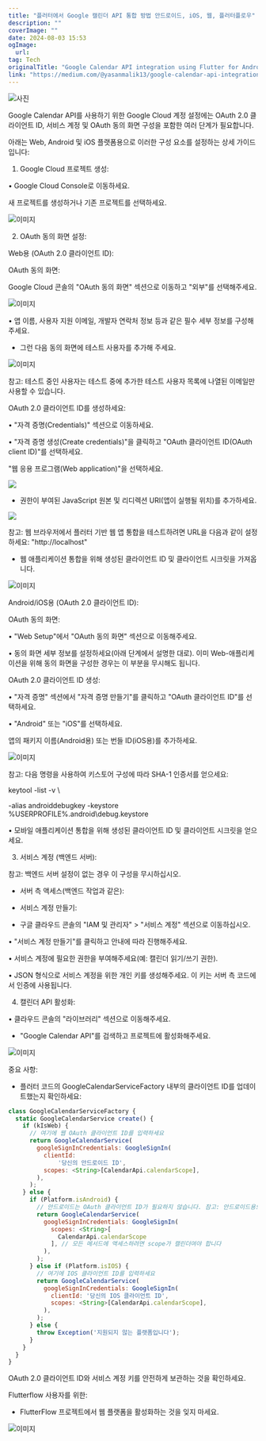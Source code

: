 ```yaml
---
title: "플러터에서 Google 캘린더 API 통합 방법 안드로이드, iOS, 웹, 플러터플로우"
description: ""
coverImage: ""
date: 2024-08-03 15:53
ogImage: 
  url: 
tag: Tech
originalTitle: "Google Calendar API integration using Flutter for Android, IOS, WEB , Flutterflow"
link: "https://medium.com/@yasanmalik13/google-calendar-api-integration-using-flutter-for-android-ios-web-flutterflow-6b6e7c9d51b3"
---
```




![사진](/assets/img/GoogleCalendarAPIintegrationusingFlutterforAndroidIOSWEB-Flutterflow_0.png)

Google Calendar API를 사용하기 위한 Google Cloud 계정 설정에는 OAuth 2.0 클라이언트 ID, 서비스 계정 및 OAuth 동의 화면 구성을 포함한 여러 단계가 필요합니다.

아래는 Web, Android 및 iOS 플랫폼용으로 이러한 구성 요소를 설정하는 상세 가이드입니다:

1. Google Cloud 프로젝트 생성:

<div class="content-ad"></div>

• Google Cloud Console로 이동하세요.

새 프로젝트를 생성하거나 기존 프로젝트를 선택하세요.

![이미지](/assets/img/GoogleCalendarAPIintegrationusingFlutterforAndroidIOSWEB-Flutterflow_1.png)

2. OAuth 동의 화면 설정:

<div class="content-ad"></div>

Web용 (OAuth 2.0 클라이언트 ID):

OAuth 동의 화면:

Google Cloud 콘솔의 "OAuth 동의 화면" 섹션으로 이동하고 "외부"를 선택해주세요.

![이미지](/assets/img/GoogleCalendarAPIintegrationusingFlutterforAndroidIOSWEB-Flutterflow_2.png)

<div class="content-ad"></div>

• 앱 이름, 사용자 지원 이메일, 개발자 연락처 정보 등과 같은 필수 세부 정보를 구성해 주세요.

- 그런 다음 동의 화면에 테스트 사용자를 추가해 주세요.

![이미지](/assets/img/GoogleCalendarAPIintegrationusingFlutterforAndroidIOSWEB-Flutterflow_3.png)

참고: 테스트 중인 사용자는 테스트 중에 추가한 테스트 사용자 목록에 나열된 이메일만 사용할 수 있습니다.

<div class="content-ad"></div>

OAuth 2.0 클라이언트 ID를 생성하세요:

• "자격 증명(Credentials)" 섹션으로 이동하세요.

• "자격 증명 생성(Create credentials)"을 클릭하고 "OAuth 클라이언트 ID(OAuth client ID)"를 선택하세요.

"웹 응용 프로그램(Web application)"을 선택하세요.

<div class="content-ad"></div>

<img src="/assets/img/GoogleCalendarAPIintegrationusingFlutterforAndroidIOSWEB-Flutterflow_4.png" />

- 권한이 부여된 JavaScript 원본 및 리디렉션 URI(앱이 실행될 위치)를 추가하세요.

<img src="/assets/img/GoogleCalendarAPIintegrationusingFlutterforAndroidIOSWEB-Flutterflow_5.png" />

참고: 웹 브라우저에서 플러터 기반 웹 앱 통합을 테스트하려면 URL을 다음과 같이 설정하세요: "http://localhost"

<div class="content-ad"></div>

- 웹 애플리케이션 통합을 위해 생성된 클라이언트 ID 및 클라이언트 시크릿을 가져옵니다.

![이미지](/assets/img/GoogleCalendarAPIintegrationusingFlutterforAndroidIOSWEB-Flutterflow_6.png)

Android/iOS용 (OAuth 2.0 클라이언트 ID):

OAuth 동의 화면:

<div class="content-ad"></div>

• "Web Setup"에서 "OAuth 동의 화면" 섹션으로 이동해주세요.

• 동의 화면 세부 정보를 설정하세요(아래 단계에서 설명한 대로). 이미 Web-애플리케이션을 위해 동의 화면을 구성한 경우는 이 부분을 무시해도 됩니다.

OAuth 2.0 클라이언트 ID 생성:

• "자격 증명" 섹션에서 "자격 증명 만들기"를 클릭하고 "OAuth 클라이언트 ID"를 선택하세요.

<div class="content-ad"></div>

• "Android" 또는 "iOS"를 선택하세요.

앱의 패키지 이름(Android용) 또는 번들 ID(iOS용)를 추가하세요.

![이미지](/assets/img/GoogleCalendarAPIintegrationusingFlutterforAndroidIOSWEB-Flutterflow_7.png)

참고: 다음 명령을 사용하여 키스토어 구성에 따라 SHA-1 인증서를 얻으세요:

<div class="content-ad"></div>

keytool -list -v \

-alias androiddebugkey -keystore %USERPROFILE%\.android\debug.keystore

• 모바일 애플리케이션 통합을 위해 생성된 클라이언트 ID 및 클라이언트 시크릿을 얻으세요.

3. 서비스 계정 (백엔드 서버):

<div class="content-ad"></div>

참고: 백엔드 서버 설정이 없는 경우 이 구성을 무시하십시오.

- 서버 측 액세스(백엔드 작업과 같은):

- 서비스 계정 만들기:

- 구글 클라우드 콘솔의 "IAM 및 관리자" > "서비스 계정" 섹션으로 이동하십시오.

<div class="content-ad"></div>

• "서비스 계정 만들기"를 클릭하고 안내에 따라 진행해주세요.

• 서비스 계정에 필요한 권한을 부여해주세요(예: 캘린더 읽기/쓰기 권한).

• JSON 형식으로 서비스 계정을 위한 개인 키를 생성해주세요. 이 키는 서버 측 코드에서 인증에 사용됩니다.

4. 캘린더 API 활성화:

<div class="content-ad"></div>

• 클라우드 콘솔의 "라이브러리" 섹션으로 이동해주세요.

- "Google Calendar API"를 검색하고 프로젝트에 활성화해주세요.

![이미지](/assets/img/GoogleCalendarAPIintegrationusingFlutterforAndroidIOSWEB-Flutterflow_8.png)

중요 사항:

<div class="content-ad"></div>

- 플러터 코드의 GoogleCalendarServiceFactory 내부의 클라이언트 ID를 업데이트했는지 확인하세요:

```js
class GoogleCalendarServiceFactory {
  static GoogleCalendarService create() {
    if (kIsWeb) {
      // 여기에 웹 OAuth 클라이언트 ID를 입력하세요
      return GoogleCalendarService(
        googleSignInCredentials: GoogleSignIn(
          clientId:
              '당신의 안드로이드 ID',
          scopes: <String>[CalendarApi.calendarScope],
        ),
      );
    } else {
      if (Platform.isAndroid) {
        // 안드로이드는 OAuth 클라이언트 ID가 필요하지 않습니다. 참고: 안드로이드용으로 SHA-1 키 생성 후 콘솔에 제출하는 것을 잊지 마세요.
        return GoogleCalendarService(
          googleSignInCredentials: GoogleSignIn(
            scopes: <String>[
              CalendarApi.calendarScope
            ], // 모든 메서드에 액세스하려면 scope가 캘린더여야 합니다
          ),
        );
      } else if (Platform.isIOS) {
        // 여기에 IOS 클라이언트 ID를 입력하세요
        return GoogleCalendarService(
          googleSignInCredentials: GoogleSignIn(
            clientId: '당신의 IOS 클라이언트 ID',
            scopes: <String>[CalendarApi.calendarScope],
          ),
        );
      } else {
        throw Exception('지원되지 않는 플랫폼입니다');
      }
    }
  }
}
```

OAuth 2.0 클라이언트 ID와 서비스 계정 키를 안전하게 보관하는 것을 확인하세요.

Flutterflow 사용자를 위한:

<div class="content-ad"></div>

- FlutterFlow 프로젝트에서 웹 플랫폼을 활성화하는 것을 잊지 마세요.

![이미지](/assets/img/GoogleCalendarAPIintegrationusingFlutterforAndroidIOSWEB-Flutterflow_9.png)
